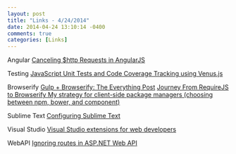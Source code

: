 ```yaml
---
layout: post
title: "Links - 4/24/2014"
date: 2014-04-24 13:10:14 -0400
comments: true
categories: [Links]
---
```


Angular
[Canceling $http Requests in AngularJS](http://odetocode.com/blogs/scott/archive/2014/04/24/canceling-http-requests-in-angularjs.aspx)

Testing
[JavaScript Unit Tests and Code Coverage Tracking using Venus.js](http://ariya.ofilabs.com/2014/04/javascript-unit-tests-and-code-coverage-tracking-using-venus-js.html)

Browserify
[Gulp + Browserify: The Everything Post](http://viget.com/extend/gulp-browserify-starter-faq)
[Journey From RequireJS to Browserify ](http://esa-matti.suuronen.org/blog/2013/03/22/journey-from-requirejs-to-browserify/)
[My strategy for client-side package managers (choosing between npm, bower, and component)](http://superbigtree.tumblr.com/post/58075340096/my-strategy-for-client-side-package-managers-choosing)

Sublime Text
[Configuring Sublime Text](http://www.granneman.com/webdev/editors/sublime-text/configuring-sublime-text/#markdown)

Visual Studio
[Visual Studio extensions for web developers](http://madskristensen.net/post/visual-studio-extensions-for-web-developers)

WebAPI
[Ignoring routes in ASP.NET Web API](http://www.strathweb.com/2014/04/ignoring-routes-asp-net-web-api/)


